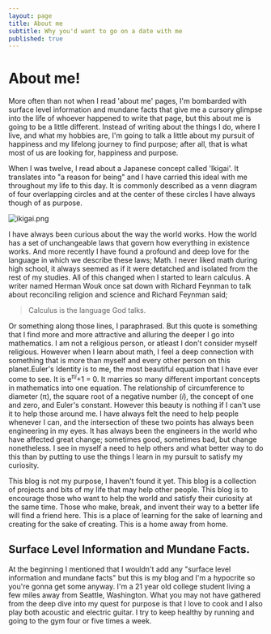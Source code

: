 ```yaml
---
layout: page
title: About me
subtitle: Why you'd want to go on a date with me
published: true
---
```

# About me!

More often than not when I read 'about me' pages, I'm bombarded with surface level information and mundane facts that give me a cursory glimpse into the life of whoever happened to write that page, but this about me is going to be a little different. Instead of writing about the things I do, where I live, and what my hobbies are, I'm going to talk a little about my pursuit of happiness and my lifelong journey to find purpose; after all, that is what most of us are looking for, happiness and purpose.

When I was twelve, I read about a Japanese concept called 'Ikigai'. It translates into "a reason for being" and I have carried this ideal with me throughout my life to this day. It is commonly described as a venn diagram of four overlapping circles and at the center of these circles I have always though of as purpose.

![ikigai.png]({{site.baseurl}}/img/ikigai.png)

I have always been curious about the way the world works. How the world has a set of unchangeable laws that govern how everything in existence works. And more recently I have found a profound and deep love for the language in which we describe these laws; Math. I never liked math during high school, it always seemed as if it were detatched and isolated from the rest of my studies. All of this changed when I started to learn calculus. A writer named Herman Wouk once sat down with Richard Feynman to talk about reconciling religion and science and Richard Feynman said;

> Calculus is the language God talks.


Or something along those lines, I paraphrased. But this quote is something that I find more and more attractive and alluring the deeper I go into mathematics. I am not a religious person, or atleast I don't consider myself religious. However when I learn about math, I feel a deep connection with something that is more than myself and every other person on this planet.Euler's Identity is to me, the most beautiful equation that I have ever come to see. It is e<sup>π*i*</sup>+1 = 0. It marries so many different important concepts in mathematics into one equation. The relationship of circumference to diameter (π), the square root of a negative number (*i*), the concept of one and zero, and Euler's constant.  However this beauty is nothing if I can't use it to help those around me. I have always felt the need to help people whenever I can, and the intersection of these two points has always been engineering in my eyes. It has always been the engineers in the world who have affected great change; sometimes good, sometimes bad, but change nonetheless. I see in myself a need to help others and what better way to do this than by putting to use the things I learn in my pursuit to satisfy my curiosity.

This blog is not my purpose, I haven't found it yet. This blog is a collection of projects and bits of my life that may help other people. This blog is to encourage those who want to help the world and satisfy their curiosity at the same time. Those who make, break, and invent their way to a better life will find a friend here. This is a place of learning for the sake of learning and creating for the sake of creating. This is a home away from home.

## Surface Level Information and Mundane Facts.

At the beginning I mentioned that I wouldn't add any "surface level information and mundane facts" but this is my blog and I'm a hypocrite so you're gonna get some anyway. I'm a 21 year old college student living a few miles away from Seattle, Washington. What you may not have gathered from the deep dive into my quest for purpose is that I love to cook and I also play both acoustic and electric guitar. I try to keep healthy by running and going to the gym four or five times a week.